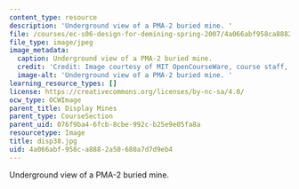 ```yaml
---
content_type: resource
description: 'Underground view of a PMA-2 buried mine. '
file: /courses/ec-s06-design-for-demining-spring-2007/4a066abf958ca8882a50680a7d7d9eb4_disp38.jpg
file_type: image/jpeg
image_metadata:
  caption: Underground view of a PMA-2 buried mine.
  credit: 'Credit: Image courtesy of MIT OpenCourseWare, course staff, and students.'
  image-alt: 'Underground view of a PMA-2 buried mine. '
learning_resource_types: []
license: https://creativecommons.org/licenses/by-nc-sa/4.0/
ocw_type: OCWImage
parent_title: Display Mines
parent_type: CourseSection
parent_uid: 076f9ba4-6fcb-8cbe-992c-b25e9e05fa8a
resourcetype: Image
title: disp38.jpg
uid: 4a066abf-958c-a888-2a50-680a7d7d9eb4
---
```

Underground view of a PMA-2 buried mine. 